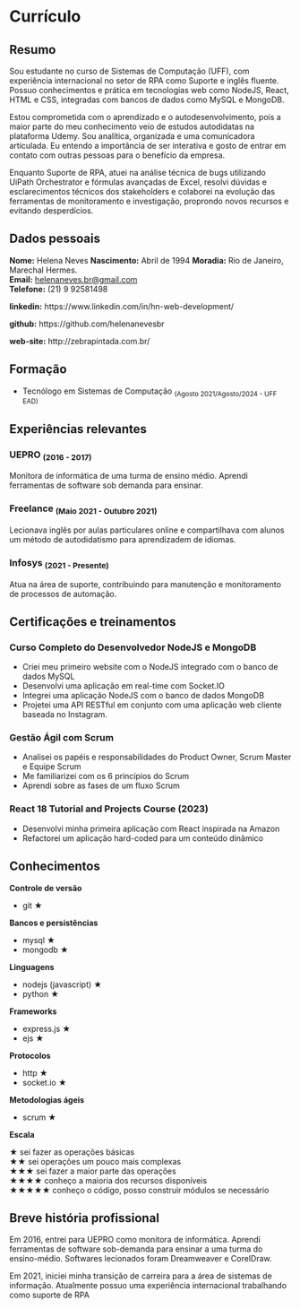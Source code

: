 Currículo
===

## Resumo

Sou estudante no curso de Sistemas de Computação (UFF), com experiência internacional no setor de RPA como Suporte e inglês fluente. Possuo conhecimentos e prática em tecnologias web como NodeJS, React, HTML e CSS, integradas com bancos de dados como MySQL e MongoDB.  

Estou comprometida com o aprendizado e o autodesenvolvimento, pois a maior parte do meu conhecimento veio de estudos autodidatas na plataforma Udemy. Sou analítica, organizada e uma comunicadora articulada. Eu entendo a importância de ser interativa e gosto de entrar em contato com outras pessoas para o benefício da empresa. 

Enquanto Suporte de RPA, atuei na análise técnica de bugs utilizando UiPath Orchestrator e fórmulas avançadas de Excel, resolvi dúvidas e esclarecimentos técnicos dos stakeholders e colaborei na evolução das ferramentas de monitoramento e investigação, proprondo novos recursos e evitando desperdícios.

## Dados pessoais

**Nome:** Helena Neves
**Nascimento:** Abril de 1994 
**Moradia:** Rio de Janeiro, Marechal Hermes.  
**Email:** helenaneves.br@gmail.com  
**Telefone:** (21) 9 92581498

<p><b>linkedin:</b> https://www.linkedin.com/in/hn-web-development/</p>
<p><b>github:</b> https://github.com/helenanevesbr</p>
<p><b>web-site:</b> http://zebrapintada.com.br/</p>

## Formação
  - Tecnólogo em Sistemas de Computação <sub> (Agosto 2021/Agosto/2024 - UFF EAD)</sub>

## Experiências relevantes

### UEPRO <sub>(2016 - 2017)</sub>
 Monitora de informática de uma turma de ensino médio. Aprendi ferramentas de software sob demanda para ensinar.

### Freelance <sub>(Maio 2021 - Outubro 2021)</sub>
 Lecionava inglês por aulas particulares online e compartilhava com alunos um método de autodidatismo para aprendizadem de idiomas.

### Infosys <sub>(2021 - Presente)</sub>  
 Atua na área de suporte, contribuindo para manutenção e monitoramento de processos de automação.

## Certificações e treinamentos
 
### Curso Completo do Desenvolvedor NodeJS e MongoDB
 - Criei meu primeiro website com o NodeJS integrado com o banco de dados MySQL 
 - Desenvolvi uma aplicação em real-time com Socket.IO 
 - Integrei uma aplicação NodeJS com o banco de dados MongoDB
 - Projetei uma API RESTful em conjunto com uma aplicação web cliente baseada no Instagram.
 
### Gestão Ágil com Scrum
 - Analisei os papéis e responsabilidades do Product Owner, Scrum Master e Equipe Scrum
 - Me familiarizei com os 6 princípios do Scrum
 - Aprendi sobre as fases de um fluxo Scrum

### React 18 Tutorial and Projects Course (2023)
 - Desenvolvi minha primeira aplicação com React inspirada na Amazon
 - Refactorei um aplicação hard-coded para um conteúdo dinâmico

## Conhecimentos

**Controle de versão**
  - git ★

**Bancos e persistências**
  - mysql ★
  - mongodb ★

**Linguagens**
  - nodejs (javascript) ★
  - python ★

**Frameworks**
  - express.js ★
  - ejs ★

**Protocolos**
  - http ★
  - socket.io ★

**Metodologias ágeis**
  - scrum ★

**Escala**  

★ sei fazer as operações básicas  
★★ sei operações um pouco mais complexas  
★★★ sei fazer a maior parte das operações  
★★★★ conheço a maioria dos recursos disponíveis  
★★★★★ conheço o código, posso construir módulos se necessário  

## Breve história profissional

Em 2016, entrei para UEPRO como monitora de informática. Aprendi ferramentas de software sob-demanda para ensinar a uma turma do ensino-médio. Softwares lecionados foram Dreamweaver e CorelDraw.

Em 2021, iniciei minha transição de carreira para a área de sistemas de informação. Atualmente possuo uma experiência internacional trabalhando como suporte de RPA
